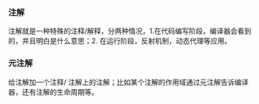 ### 注解
注解就是一种特殊的注释/解释，分两种情况，1.在代码编写阶段，编译器会看到的，并且明白是什么意思；2. 在运行阶段，反射机制，动态代理等应用。
### 元注解
给注解加一个注释/ 注解上的注解；比如某个注解的作用域通过元注解告诉编译器，还有注解的生命周期等。
